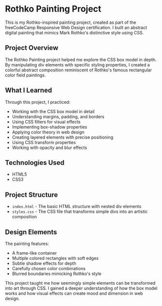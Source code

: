 # Rothko Painting Project

This is my Rothko-inspired painting project, created as part of the freeCodeCamp Responsive Web Design certification. I built an abstract digital painting that mimics Mark Rothko's distinctive style using CSS.

## Project Overview

The Rothko Painting project helped me explore the CSS box model in depth. By manipulating div elements with specific styling properties, I created a colorful abstract composition reminiscent of Rothko's famous rectangular color field paintings.

## What I Learned

Through this project, I practiced:
- Working with the CSS box model in detail
- Understanding margins, padding, and borders
- Using CSS filters for visual effects
- Implementing box-shadow properties
- Applying color theory in web design
- Creating layered elements with precise positioning
- Using CSS transform properties
- Working with opacity and blur effects

## Technologies Used

- HTML5
- CSS3

## Project Structure

- `index.html` - The basic HTML structure with nested div elements
- `styles.css` - The CSS file that transforms simple divs into an artistic composition

## Design Elements

The painting features:
- A frame-like container
- Multiple colored rectangles with soft edges
- Subtle shadow effects for depth
- Carefully chosen color combinations
- Blurred boundaries mimicking Rothko's style

This project taught me how seemingly simple elements can be transformed into art through CSS. I gained a deeper understanding of how the box model works and how visual effects can create mood and dimension in web design. 